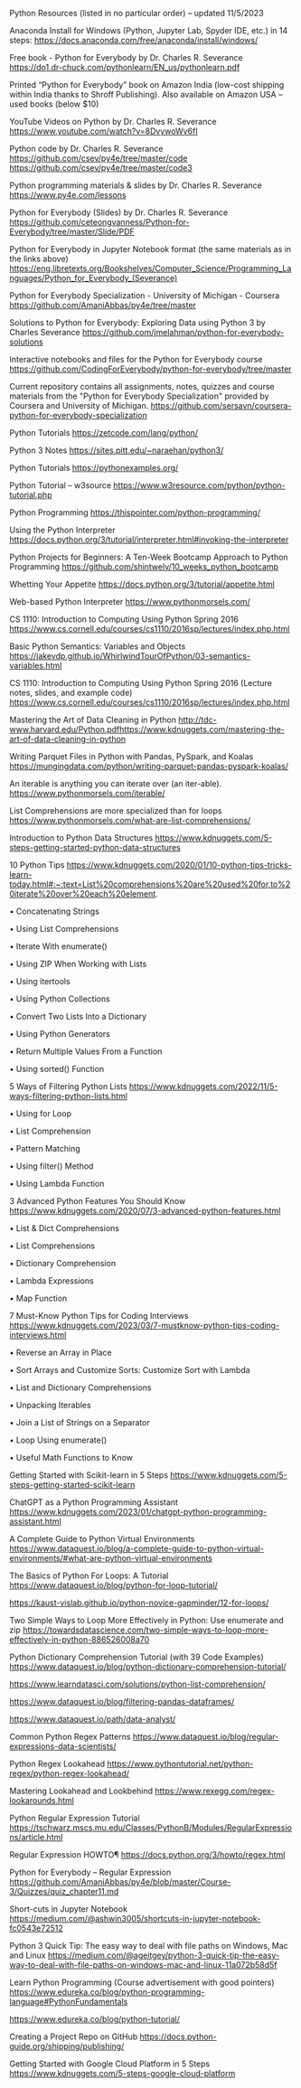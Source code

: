
Python Resources (listed in no particular order)  – updated 11/5/2023

Anaconda Install for Windows (Python, Jupyter Lab, Spyder IDE, etc.)  in 
14 steps: https://docs.anaconda.com/free/anaconda/install/windows/

Free book - Python for Everybody by Dr. Charles R. Severance 
https://do1.dr-chuck.com/pythonlearn/EN_us/pythonlearn.pdf
 
Printed “Python for Everybody” book on Amazon India (low-cost shipping within India thanks to Shroff Publishing). Also available on Amazon USA – used books (below $10)
 
YouTube Videos on Python by Dr. Charles R. Severance 
https://www.youtube.com/watch?v=8DvywoWv6fI

Python code by Dr. Charles R. Severance
https://github.com/csev/py4e/tree/master/code
https://github.com/csev/py4e/tree/master/code3

Python programming materials & slides by Dr. Charles R. Severance
https://www.py4e.com/lessons

Python for Everybody (Slides) by Dr. Charles R. Severance
https://github.com/ceteongvanness/Python-for-Everybody/tree/master/Slide/PDF
 
Python for Everybody in Jupyter Notebook format (the same materials as in the links above)
https://eng.libretexts.org/Bookshelves/Computer_Science/Programming_Languages/Python_for_Everybody_(Severance)

Python for Everybody Specialization - University of Michigan - Coursera
https://github.com/AmaniAbbas/py4e/tree/master

Solutions to Python for Everybody: Exploring Data using Python 3 by Charles Severance
https://github.com/jmelahman/python-for-everybody-solutions

Interactive notebooks and files for the Python for Everybody course
https://github.com/CodingForEverybody/python-for-everybody/tree/master

Current repository contains all assignments, notes, quizzes and course materials from the "Python for Everybody Specialization" provided by Coursera and University of Michigan.
https://github.com/sersavn/coursera-python-for-everybody-specialization

Python Tutorials
https://zetcode.com/lang/python/

Python 3 Notes
https://sites.pitt.edu/~naraehan/python3/
 
Python Tutorials 
https://pythonexamples.org/
 
Python Tutorial – w3source 
https://www.w3resource.com/python/python-tutorial.php
 
Python Programming 
https://thispointer.com/python-programming/
 
Using the Python Interpreter
https://docs.python.org/3/tutorial/interpreter.html#invoking-the-interpreter

Python Projects  for Beginners: A Ten-Week Bootcamp Approach to Python Programming
https://github.com/shintwelv/10_weeks_python_bootcamp

Whetting Your Appetite
https://docs.python.org/3/tutorial/appetite.html
 
Web-based Python Interpreter
https://www.pythonmorsels.com/

CS 1110: Introduction to Computing Using Python Spring 2016
https://www.cs.cornell.edu/courses/cs1110/2016sp/lectures/index.php.html
 
Basic Python Semantics: Variables and Objects
https://jakevdp.github.io/WhirlwindTourOfPython/03-semantics-variables.html
 
CS 1110: Introduction to Computing Using Python Spring 2016 (Lecture notes, slides, and example code)
https://www.cs.cornell.edu/courses/cs1110/2016sp/lectures/index.php.html
 
Mastering the Art of Data Cleaning in Python
http://tdc-www.harvard.edu/Python.pdfhttps://www.kdnuggets.com/mastering-the-art-of-data-cleaning-in-python
 
Writing Parquet Files in Python with Pandas, PySpark, and Koalas
https://mungingdata.com/python/writing-parquet-pandas-pyspark-koalas/
 
An iterable is anything you can iterate over (an iter-able).
https://www.pythonmorsels.com/iterable/
 
List Comprehensions are more specialized than for loops
https://www.pythonmorsels.com/what-are-list-comprehensions/

Introduction to Python Data Structures
https://www.kdnuggets.com/5-steps-getting-started-python-data-structures
  
10 Python Tips
https://www.kdnuggets.com/2020/01/10-python-tips-tricks-learn-today.html#:~:text=List%20comprehensions%20are%20used%20for,to%20iterate%20over%20each%20element.
 
•	Concatenating Strings

•	Using List Comprehensions

•	Iterate With enumerate()

•	Using ZIP When Working with Lists

•	Using itertools

•	Using Python Collections

•	Convert Two Lists Into a Dictionary

•	Using Python Generators

•	Return Multiple Values From a Function

•	Using sorted() Function
 
5 Ways of Filtering Python Lists
https://www.kdnuggets.com/2022/11/5-ways-filtering-python-lists.html
 
•	Using for Loop

•	List Comprehension

•	Pattern Matching

•	Using filter() Method

•	Using Lambda Function
 
3 Advanced Python Features You Should Know
https://www.kdnuggets.com/2020/07/3-advanced-python-features.html
 
•	List & Dict Comprehensions

•	List Comprehensions

•	Dictionary Comprehension

•	Lambda Expressions

•	Map Function
 
7 Must-Know Python Tips for Coding Interviews
https://www.kdnuggets.com/2023/03/7-mustknow-python-tips-coding-interviews.html
 
•	Reverse an Array in Place

•	Sort Arrays and Customize Sorts: Customize Sort with Lambda

•	List and Dictionary Comprehensions

•	Unpacking Iterables

•	Join a List of Strings on a Separator

•	Loop Using enumerate()

•	Useful Math Functions to Know
 
Getting Started with Scikit-learn in 5 Steps
https://www.kdnuggets.com/5-steps-getting-started-scikit-learn

ChatGPT as a Python Programming Assistant
https://www.kdnuggets.com/2023/01/chatgpt-python-programming-assistant.html
 
A Complete Guide to Python Virtual Environments
https://www.dataquest.io/blog/a-complete-guide-to-python-virtual-environments/#what-are-python-virtual-environments

The Basics of Python For Loops: A Tutorial
https://www.dataquest.io/blog/python-for-loop-tutorial/

https://kaust-vislab.github.io/python-novice-gapminder/12-for-loops/
 
Two Simple Ways to Loop More Effectively in Python: Use enumerate and zip
https://towardsdatascience.com/two-simple-ways-to-loop-more-effectively-in-python-886526008a70
 
 Python Dictionary Comprehension Tutorial (with 39 Code Examples)
https://www.dataquest.io/blog/python-dictionary-comprehension-tutorial/

https://www.learndatasci.com/solutions/python-list-comprehension/

https://www.dataquest.io/blog/filtering-pandas-dataframes/

https://www.dataquest.io/path/data-analyst/

Common Python Regex Patterns
https://www.dataquest.io/blog/regular-expressions-data-scientists/
 
Python Regex Lookahead
https://www.pythontutorial.net/python-regex/python-regex-lookahead/

Mastering Lookahead and Lookbehind
https://www.rexegg.com/regex-lookarounds.html

Python Regular Expression Tutorial
https://tschwarz.mscs.mu.edu/Classes/PythonB/Modules/RegularExpressions/article.html

Regular Expression HOWTO¶
https://docs.python.org/3/howto/regex.html

Python for Everybody – Regular Expression
https://github.com/AmaniAbbas/py4e/blob/master/Course-3/Quizzes/quiz_chapter11.md
 
Short-cuts in Jupyter Notebook
https://medium.com/@ashwin3005/shortcuts-in-jupyter-notebook-fc0543e72512

Python 3 Quick Tip: The easy way to deal with file paths on Windows, Mac and Linux
https://medium.com/@ageitgey/python-3-quick-tip-the-easy-way-to-deal-with-file-paths-on-windows-mac-and-linux-11a072b58d5f

Learn Python Programming (Course advertisement with good pointers)
https://www.edureka.co/blog/python-programming-language#PythonFundamentals

https://www.edureka.co/blog/python-tutorial/

Creating a Project Repo on GitHub
https://docs.python-guide.org/shipping/publishing/

Getting Started with Google Cloud Platform in 5 Steps
https://www.kdnuggets.com/5-steps-google-cloud-platform



